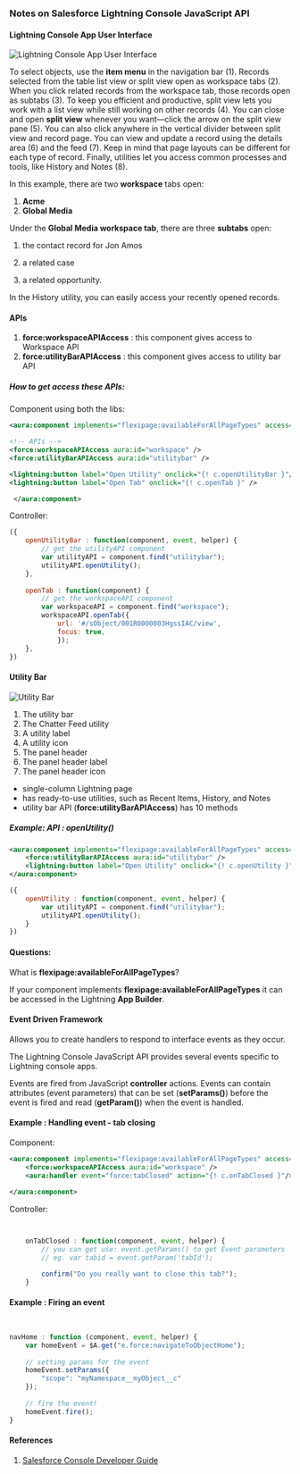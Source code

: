 ### Notes on Salesforce Lightning Console JavaScript API

#### Lightning Console App User Interface

![Lightning Console App User Interface](https://developer.salesforce.com/docs/resources/img/en-us/208.0?doc_id=help%2Fimages%2Fconsole_lex.png&folder=api_console)


To select objects, use the **item menu** in the navigation bar (1). Records selected from the table list view or split view open as workspace tabs (2). When you click related records from the workspace tab, those records open as subtabs (3). To keep you efficient and productive, split view lets you work with a list view while still working on other records (4). You can close and open **split view** whenever you want—click the arrow on the split view pane (5). You can also click anywhere in the vertical divider between split view and record page. You can view and update a record using the details area (6) and the feed (7). Keep in mind that page layouts can be different for each type of record. Finally, utilities let you access common processes and tools, like History and Notes (8).

In this example, there are two **workspace** tabs open:

1. **Acme** 
2. **Global Media**

Under the **Global Media workspace tab**, there are three **subtabs** open:

1. the contact record for Jon Amos

2. a related case
3. a related opportunity. 

In the History utility, you can easily access your recently opened records.


#### APIs

1. **force:workspaceAPIAccess** :  this component gives access to Workspace API
2. **force:utilityBarAPIAccess** : this component gives access to utility bar API

##### How to get access these APIs:

Component using both the libs:

```xml
<aura:component implements="flexipage:availableForAllPageTypes" access="global"> 

<!-- APIs -->
<force:workspaceAPIAccess aura:id="workspace" /> 
<force:utilityBarAPIAccess aura:id="utilitybar" />

<lightning:button label="Open Utility" onclick="{! c.openUtilityBar }"/> 
<lightning:button label="Open Tab" onclick="{! c.openTab }" />

 </aura:component>
```

Controller:

```javascript
({
    openUtilityBar : function(component, event, helper) {
        // get the utilityAPI component
        var utilityAPI = component.find("utilitybar");
        utilityAPI.openUtility();
    },
    
    openTab : function(component) {
        // get the workspaceAPI component
        var workspaceAPI = component.find("workspace"); 
        workspaceAPI.openTab({
            url: '#/sObject/001R0000003HgssIAC/view', 
            focus: true,
            });
    }, 
})
```


#### Utility Bar

![Utility Bar](https://developer.salesforce.com/docs/resources/img/en-us/208.0?doc_id=dev_guides%2Fapi_console%2Fimages%2Fapi_console_utility_bar.png&folder=api_console)


1. The utility bar
2. The Chatter Feed utility
3. A utility label
4. A utility icon
5. The panel header
6. The panel header label
7. The panel header icon

-  single-column Lightning page
-  has ready-to-use utilities, such as Recent Items, History, and Notes
-  utility bar API (**force:utilityBarAPIAccess**) has 10 methods 


##### Example: API : openUtility()
```xml
<aura:component implements="flexipage:availableForAllPageTypes" access="global" >
    <force:utilityBarAPIAccess aura:id="utilitybar" />
    <lightning:button label="Open Utility" onclick="{! c.openUtility }"/>
</aura:component>
```

```javascript
({
    openUtility : function(component, event, helper) {
        var utilityAPI = component.find("utilitybar");
        utilityAPI.openUtility();
    }
})
```

#### Questions:
What is **flexipage:availableForAllPageTypes**?

If your component implements **flexipage:availableForAllPageTypes**  it can be accessed in the Lightning **App Builder**.




#### Event Driven Framework

Allows you to create handlers to respond to interface events as they occur. 

The Lightning Console JavaScript API provides several events specific to Lightning console apps.

Events are fired from JavaScript **controller** actions. Events can contain attributes (event parameters) that can be set (**setParams()**) before the event is fired and read (**getParam()**) when the event is handled. 


#### Example : Handling event - tab closing

Component:

```xml
<aura:component implements="flexipage:availableForAllPageTypes" access="global" >
    <force:workspaceAPIAccess aura:id="workspace" />	
    <aura:handler event="force:tabClosed" action="{! c.onTabClosed }"/> 
    
</aura:component>

```

Controller:

```javascript


    onTabClosed : function(component, event, helper) {
        // you can get use: event.getParams() to get Event parameters
        // eg. var tabid = event.getParam('tabId');

        confirm("Do you really want to close this tab?");
    }


```

#### Example : Firing an event 


```javascript


navHome : function (component, event, helper) {
    var homeEvent = $A.get("e.force:navigateToObjectHome");
    
    // setting params for the event
    homeEvent.setParams({
        "scope": "myNamespace__myObject__c"
    });
    
    // fire the event!
    homeEvent.fire();
}

```

#### References

1. [Salesforce Console Developer Guide](https://developer.salesforce.com/docs/atlas.en-us.api_console.meta/api_console/sforce_api_console.htm)

